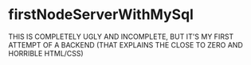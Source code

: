 # firstNodeServerWithMySql

THIS IS COMPLETELY UGLY AND INCOMPLETE, BUT IT'S MY FIRST ATTEMPT OF A BACKEND (THAT EXPLAINS THE CLOSE TO ZERO AND HORRIBLE HTML/CSS)

